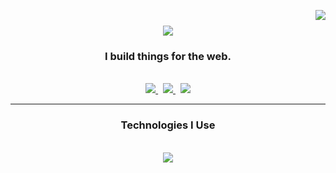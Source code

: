 <img
  align="right"
  src="https://visitor-badge.laobi.icu/badge?page_id=thisiskhizar.thisiskhizar&left_text=Profile%20Traffic"
/>

<h1 align="center">
  <img
    src="https://readme-typing-svg.demolab.com?font=Fira+Code&weight=500&size=30&duration=4000&pause=500&center=true&vCenter=true&width=640&lines=Hi+there!+%F0%9F%91%8B;I'm+Khizar+Abbasi.;Occasional+free+software+advocate."
  />
</h1>

<h3 align="center">I build things for the web.</h3>

<br />

<div align="center">
  <a href="mailto:letsmailkhizar@gmail.com">
    <img
      src="https://img.shields.io/badge/Gmail-2c3e50?style=for-the-badge&logo=gmail&logoColor=red"
    />
  </a>
  &nbsp;
  <a href="https://www.linkedin.com/in/thisiskhizar">
    <img
      src="https://img.shields.io/badge/LinkedIn-0077B5?style=for-the-badge&logo=linkedin&logoColor=white"
      target="_blank"
    />
  </a>
  &nbsp;
  <a href="https://www.khizar.live/">
    <img
      src="https://img.shields.io/badge/Portfolio-44bd32?style=for-the-badge&logo=Ghost&logoColor=white"
      target="_blank"
    />
    <!-- sqlite, safari, google-chrome are other good icon options -->
  </a>
</div>

<hr />

<h3 align="center">Technologies I Use</h3>
<br />
<div align="center">
  <img
    src="https://skillicons.dev/icons?i=py,js,ts,nodejs,express,django,fastapi,flask,react,tailwind,redis,mongodb,postgres,aws,docker,tensorflow,sklearn,selenium&perline=6"
  /><br />
</div>

<br/>
